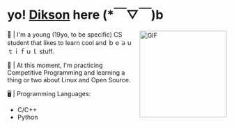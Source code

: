 # yo! [Dikson](https://linktr.ee/diksown) here (*￣▽￣)b

<img align="right" alt="GIF" src="https://64.media.tumblr.com/399848ed68c614fcd1a7442c52a684c9/tumblr_pm3893j99B1sguk2k_540.gifv" height=200px/>

🤠 | I'm a young (19yo, to be specific) CS student that likes to learn cool and ｂｅａｕｔｉｆｕｌ stuff.


📅 | At this moment, I'm practicing Competitive Programming and learning a thing or two about Linux and Open Source.

🖥️ | Programming Languages:
- C/C++
- Python
